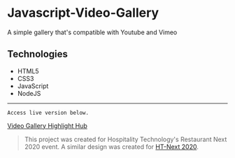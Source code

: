 # Javascript-Video-Gallery
A simple gallery that's compatible with Youtube and Vimeo

## Technologies
* HTML5
* CSS3
* JavaScript
* NodeJS

---------------------------------------
```
Access live version below.
```
[Video Gallery Highlight Hub](https://hospitalitytech.com/Restaurant-Next-Highlight-Hub-2020)

> This project was created for Hospitality Technology's Restaurant Next 2020 event. A similar design was created for [HT-Next 2020](https://hospitalitytech.com/HTNEXT-2020-Highlight-Hub).
